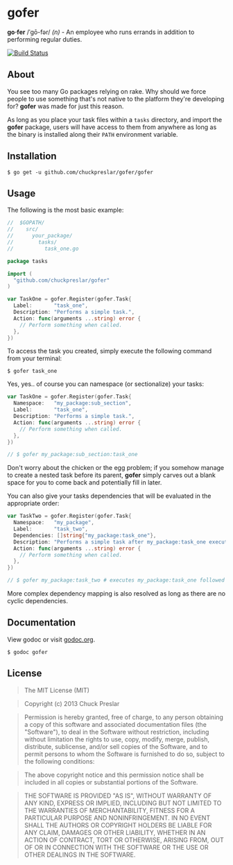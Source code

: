 # gofer

__go·fer__ /ˈgō-fər/ _(n)_ - An employee who runs errands in addition to performing regular duties.

[![Build Status](https://drone.io/github.com/chuckpreslar/gofer/status.png)](https://drone.io/github.com/chuckpreslar/gofer/latest)

## About

You see too many Go packages relying on rake.  Why should we force people to use something that's not native to the platform they're developing for?  __gofer__ was made for just this reason.

As long as you place your task files within a `tasks` directory, and import the __gofer__ package, users will have access to them from anywhere as long as the binary is installed along their `PATH` environment variable.

## Installation

    $ go get -u github.com/chuckpreslar/gofer/gofer

## Usage

The following is the most basic example:

```go
//  $GOPATH/
//    src/
//      your_package/
//        tasks/
//          task_one.go

package tasks

import (
  "github.com/chuckpreslar/gofer"
)

var TaskOne = gofer.Register(gofer.Task{
  Label:       "task_one",
  Description: "Performs a simple task.",
  Action: func(arguments ...string) error {
    // Perform something when called.
  },
})
```

To access the task you created, simply execute the following command from your terminal:

    $ gofer task_one

Yes, yes.. of course you can namespace (or sectionalize) your tasks:

```go
var TaskOne = gofer.Register(gofer.Task{
  Namespace:   "my_package:sub_section",
  Label:       "task_one",
  Description: "Performs a simple task.",
  Action: func(arguments ...string) error {
    // Perform something when called.
  },
})

// $ gofer my_package:sub_section:task_one
```

Don't worry about the chicken or the egg problem; if you somehow manage to create a nested task before its parent, __gofer__ simply carves out a blank space for you to come back and potentially fill in later.

You can also give your tasks dependencies that will be evaluated in the appropriate order:

```go
var TaskTwo = gofer.Register(gofer.Task{
  Namespace:   "my_package",
  Label:       "task_two",
  Dependencies: []string{"my_package:task_one"},
  Description: "Performs a simple task after my_package:task_one executes.",
  Action: func(arguments ...string) error {
    // Perform something when called.
  },
})

// $ gofer my_package:task_two # executes my_package:task_one followed by my_package:task_two
```

More complex dependency mapping is also resolved as long as there are no cyclic dependencies.

## Documentation

View godoc or visit [godoc.org](http://godoc.org/github.com/chuckpreslar/gofer).

    $ godoc gofer

## License

> The MIT License (MIT)

> Copyright (c) 2013 Chuck Preslar

> Permission is hereby granted, free of charge, to any person obtaining a copy
> of this software and associated documentation files (the "Software"), to deal
> in the Software without restriction, including without limitation the rights
> to use, copy, modify, merge, publish, distribute, sublicense, and/or sell
> copies of the Software, and to permit persons to whom the Software is
> furnished to do so, subject to the following conditions:

> The above copyright notice and this permission notice shall be included in
> all copies or substantial portions of the Software.

> THE SOFTWARE IS PROVIDED "AS IS", WITHOUT WARRANTY OF ANY KIND, EXPRESS OR
> IMPLIED, INCLUDING BUT NOT LIMITED TO THE WARRANTIES OF MERCHANTABILITY,
> FITNESS FOR A PARTICULAR PURPOSE AND NONINFRINGEMENT. IN NO EVENT SHALL THE
> AUTHORS OR COPYRIGHT HOLDERS BE LIABLE FOR ANY CLAIM, DAMAGES OR OTHER
> LIABILITY, WHETHER IN AN ACTION OF CONTRACT, TORT OR OTHERWISE, ARISING FROM,
> OUT OF OR IN CONNECTION WITH THE SOFTWARE OR THE USE OR OTHER DEALINGS IN
> THE SOFTWARE.

